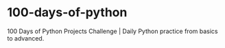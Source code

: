 # 100-days-of-python
100 Days of Python Projects Challenge | Daily Python practice from basics to advanced.

